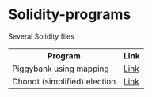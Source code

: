 # Solidity-programs
Several Solidity files

<table>
  <tr>
    <th>Program</th>
    <th>Link</th>
  </tr>
  <tr>
    <td>Piggybank using mapping</td>
    <td><a href=https://github.com/javVM/Solidity-programs/blob/main/PiggyMapping.sol>Link</a></td>
  </tr>
  <tr>
    <td> Dhondt (simplified) election </td>
    <td><a href=https://github.com/javVM/Solidity-programs/blob/main/PiggyMapping.sol>Link</a></td>
  </tr>
</table>
